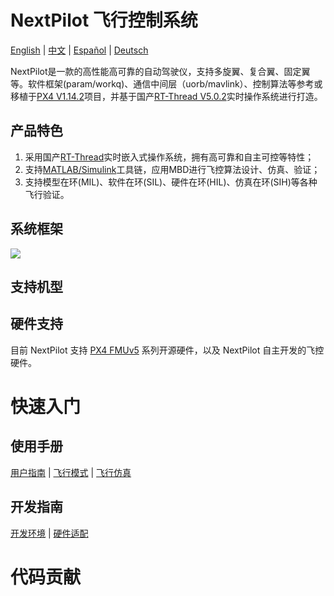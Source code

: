 # NextPilot 飞行控制系统

[English](README.md) | [中文](README_zh.md) | [Español](README_es.md) | [Deutsch](README_de.md)

NextPilot是一款的高性能高可靠的自动驾驶仪，支持多旋翼、复合翼、固定翼等。软件框架(param/workq)、通信中间层（uorb/mavlink）、控制算法等参考或移植于[PX4 V1.14.2](https://github.com/px4/px4-autopilot.git)项目，并基于国产[RT-Thread V5.0.2](https://github.com/RT-Thread/rt-thread/tree/v5.0.2)实时操作系统进行打造。

## 产品特色

1. 采用国产[RT-Thread](https://rt-thread.org)实时嵌入式操作系统，拥有高可靠和自主可控等特性；
1. 支持[MATLAB/Simulink](https://www.mathworks.com)工具链，应用MBD进行飞控算法设计、仿真、验证；
1. 支持模型在环(MIL)、软件在环(SIL)、硬件在环(HIL)、仿真在环(SIH)等各种飞行验证。

## 系统框架

![](./docs/Y.开发指南/03.系统框架/architecture.png)

## 支持机型

## 硬件支持

目前 NextPilot 支持 [PX4 FMUv5]() 系列开源硬件，以及 NextPilot 自主开发的飞控硬件。

# 快速入门

## 使用手册

[用户指南]() | [飞行模式]() | [飞行仿真]()

## 开发指南

[开发环境]() | [硬件适配]()

# 代码贡献
